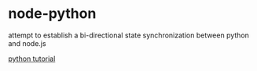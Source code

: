 node-python
===========


attempt to establish a bi-directional state synchronization between python and node.js
 
[python tutorial](http://docs.python.org/2/tutorial/)



